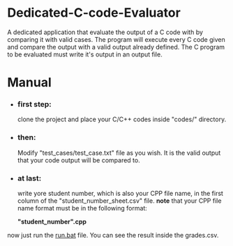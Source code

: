 # Dedicated-C-code-Evaluator
A dedicated application that evaluate the output of a C code with by comparing it with valid cases.
The program will execute every C code given and compare the output with a valid output already defined.
The C program to be evaluated must write it's output in an output file.

# Manual

* ### first step:
    clone the project and place your C/C++ codes inside "codes/" directory.
* ### then:
    Modify "test_cases/test_case.txt" file as you wish. It is the valid output that your code output will be compared to.

* ### at last:
    write yore student number, which is also your CPP file name, in the first column of the "student_number_sheet.csv" file.
    **note** that your CPP file name format must be in the following format:

    **"student_number".cpp**

now just run the [run.bat](run.bat) file. You can see the result inside the grades.csv.
